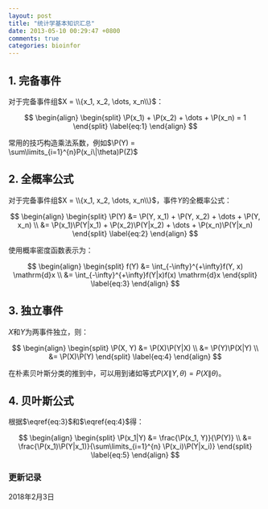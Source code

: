 ```yaml
---
layout: post
title: "统计学基本知识汇总"
date: 2013-05-10 00:29:47 +0800
comments: true
categories: bioinfor
---
```


<script type="text/x-mathjax-config">
MathJax.Hub.Config({
TeX: { equationNumbers: { autoNumber: "AMS" } }
});
</script>

$$
\newcommand{\P}{\mathrm{P}}
$$


## 1. 完备事件 ##

对于完备事件组$X = \\{x_1, x_2, \dots, x_n\\}$：

$$
\begin{align}
\begin{split}
\P(x_1) + \P(x_2) + \dots + \P(x_n) = 1
\end{split}
\label{eq:1}
\end{align}
$$

常用的技巧构造乘法系数，例如$\P(Y) = \sum\limits_{i=1}^{n}P(x_i\|\theta)P(Z)$

## 2. 全概率公式 ##

对于完备事件组$X = \\{x_1, x_2, \dots, x_n\\}$，事件$Y$的全概率公式：

$$
\begin{align}
\begin{split}
\P(Y) &= \P(Y, x_1) + \P(Y, x_2) + \dots + \P(Y, x_n) \\
&= \P(x_1)\P(Y|x_1) + \P(x_2)\P(Y|x_2) + \dots + \P(x_n)\P(Y|x_n)
\end{split}
\label{eq:2}
\end{align}
$$

使用概率密度函数表示为：

$$
\begin{align}
\begin{split}
f(Y) &= \int_{-\infty}^{+\infty}f(Y, x) \mathrm{d}x \\
&= \int_{-\infty}^{+\infty}f(Y|x)f(x) \mathrm{d}x
\end{split}
\label{eq:3}
\end{align}
$$

<!--more-->

## 3. 独立事件 ##

$X$和$Y$为两事件独立，则：

$$
\begin{align}
\begin{split}
\P(X, Y) &= \P(X)\P(Y|X) \\
&= \P(Y)\P(X|Y) \\
&= \P(X)\P(Y)
\end{split}
\label{eq:4}
\end{align}
$$

在朴素贝叶斯分类的推到中，可以用到诸如等式$P(X\|Y, \theta) = P(X\|\theta)$。

## 4. 贝叶斯公式 ##

根据$\eqref{eq:3}$和$\eqref{eq:4}$得：

$$
\begin{align}
\begin{split}
\P(x_1|Y) &= \frac{\P(x_1, Y)}{\P(Y)} \\
&= \frac{\P(x_1)\P(Y|x_1)}{\sum\limits_{i=1}^{n} \P(x_i)\P(Y|x_i)}
\end{split}
\label{eq:5}
\end{align}
$$


### 更新记录 ###

2018年2月3日
